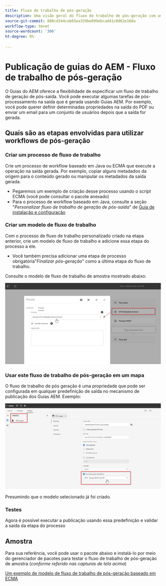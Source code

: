 ```yaml
---
title: Fluxo de trabalho de pós-geração
description: Uma visão geral do fluxo de trabalho de pós-geração com um exemplo
source-git-commit: 880cd344ceb65ea339be699ebcad41c0d62e168a
workflow-type: tm+mt
source-wordcount: '306'
ht-degree: 0%

---
```


# Publicação de guias do AEM - Fluxo de trabalho de pós-geração

O Guias do AEM oferece a flexibilidade de especificar um fluxo de trabalho de geração de pós-saída. Você pode executar algumas tarefas de pós-processamento na saída que é gerada usando Guias AEM.
Por exemplo, você pode querer definir determinadas propriedades na saída do PDF ou enviar um email para um conjunto de usuários depois que a saída for gerada.


## Quais são as etapas envolvidas para utilizar workflows de pós-geração

### Criar um processo de fluxo de trabalho

Crie um processo de workflow baseado em Java ou ECMA que execute a operação na saída gerada. Por exemplo, copiar alguns metadados da origem para o conteúdo gerado ou manipular os metadados da saída gerada.
- Pegaremos um exemplo de criação desse processo usando o script ECMA (você pode consultar o pacote anexado)
- Para o processo de workflow baseado em Java, consulte a seção &quot;*Personalizar fluxo de trabalho de geração de pós-saída*&quot; de [Guia de instalação e configuração](https://experienceleague.adobe.com/docs/experience-manager-guides-learn/tutorials/install-guide/on-prem-ig/custom-workflow/customize-workflows.html?lang=en#id17A6GI004Y4)


### Criar um modelo de fluxo de trabalho

Com o processo de fluxo de trabalho personalizado criado na etapa anterior, crie um modelo de fluxo de trabalho e adicione essa etapa do processo a ele.
- Você também precisa adicionar uma etapa de processo obrigatória&quot;*Finalizar pós-geração*&quot; como a última etapa do fluxo de trabalho.

Consulte o modelo de fluxo de trabalho de amostra mostrado abaixo:

![Modelo de fluxo de trabalho de pós-geração](../assets/workflows/pgwf-workflow-model.png)


### Usar este fluxo de trabalho de pós-geração em um mapa

O fluxo de trabalho de pós geração é uma propriedade que pode ser configurada em qualquer predefinição de saída no mecanismo de publicação dos Guias AEM. Exemplo:

![Fluxo de trabalho de pós geração na predefinição de saída](../assets/workflows/pgwf-preset-settings.png)


Presumindo que o modelo selecionado já foi criado.


### Testes

Agora é possível executar a publicação usando essa predefinição e validar a saída da etapa do processo


## Amostra

Para sua referência, você pode usar o pacote abaixo e instalá-lo por meio do gerenciador de pacotes para testar o fluxo de trabalho de pós-geração de amostra (*conforme referido nas capturas de tela acima*)

[Um exemplo de modelo de fluxo de trabalho de pós-geração baseado em ECMA](../assets/workflows/sample-pgwf-ecma-test-wfmetadata.zip)
